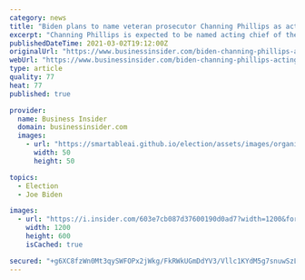 ```yaml
---
category: news
title: "Biden plans to name veteran prosecutor Channing Phillips as acting US attorney prosecuting the Capitol riot cases, sources say"
excerpt: "Channing Phillips is expected to be named acting chief of the US attorney's office in DC that is in charge of spearheading cases against accused participants in the January 6 rioting at the Capitol."
publishedDateTime: 2021-03-02T19:12:00Z
originalUrl: "https://www.businessinsider.com/biden-channing-phillips-acting-us-attorney-dc-capitol-riot-cases-2021-3"
webUrl: "https://www.businessinsider.com/biden-channing-phillips-acting-us-attorney-dc-capitol-riot-cases-2021-3"
type: article
quality: 77
heat: 77
published: true

provider:
  name: Business Insider
  domain: businessinsider.com
  images:
    - url: "https://smartableai.github.io/election/assets/images/organizations/businessinsider.com-50x50.jpg"
      width: 50
      height: 50

topics:
  - Election
  - Joe Biden

images:
  - url: "https://i.insider.com/603e7cb087d37600190d0ad7?width=1200&format=jpeg"
    width: 1200
    height: 600
    isCached: true

secured: "+g6XC8fzWn0Mt3qySWFOPx2jWkg/FkRWkUGmDdYV3/Vllc1KYdM5g7snuwSzLQOopiFsDlqnJ6PtWj3Bx1c05OfH0KXotWTE5RrUy2SBeHoni+/fL4Sr0jcMxZo1jVDxgHA1U8qSNkCxHDwRwwDXsvSORbBwEy3UxVZztZypI4pVBgmDLDpOtO8wu/Xwq1G/Ch1CMPlJEGgVc5IiPAFruqkuR+8o4GziVGeXMSJB5s5qA5pWklcpayYZ8UJTPXtNcrdj17TV4y44rgRNfzl4BFl7OwoYn+sipo042zkDrj/Y339Ho3mwmzPjB17AP4A57EhQ2q42g+oaLG+4gq3UKty6yCYiED7SRUMXT3vWJJw=;YuzOW9vEE8SGAB0M6g0sjA=="
---
```



